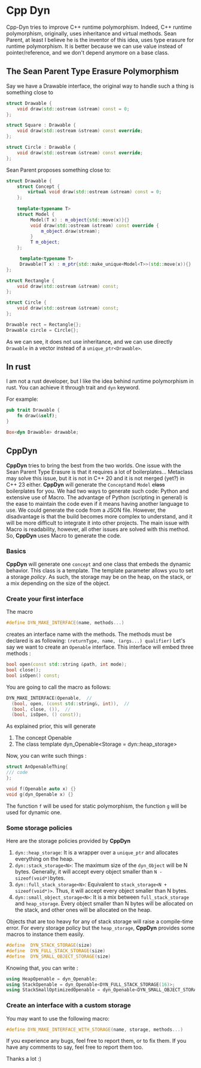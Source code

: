 # Cpp Dyn
Cpp-Dyn tries to improve C++ runtime polymorphism.
Indeed, C++ runtime polymorphism, originally, uses inheritance and virtual methods.
Sean Parent, at least I believe he is the inventor of this idea, uses type erasure for runtime polymorphism. It is better because we can use value instead of pointer/reference, and we don't depend anymore on a base class.

## The Sean Parent Type Erasure Polymorphism
Say we have a Drawable interface, the original way to handle such a thing is something close to
```cpp
struct Drawable {
    void draw(std::ostream &stream) const = 0;
};

struct Square : Drawable {
    void draw(std::ostream &stream) const override;
};

struct Circle : Drawable {
    void draw(std::ostream &stream) const override;
};
```

Sean Parent proposes something close to:
```cpp
struct Drawable {
    struct Concept {
        virtual void draw(std::ostream &stream) const = 0;
    };
    
    template<typename T>
    struct Model {
         Model(T x) : m_object{std::move(x)}{}
         void draw(std::ostream &stream) const override {
             m_object.draw(stream);
         }
         T m_object;
    };

     template<typename T>
     Drawable(T x) : m_ptr{std::make_unique<Model<T>>(std::move(x)){}
};

struct Rectangle {
    void draw(std::ostream &stream) const;
};

struct Circle {
    void draw(std::ostream &stream) const;
};

Drawable rect = Rectangle{};
Drawable circle = Circle{};
```

As we can see, it does not use inheritance, and we can use directly `Drawable` in a vector instead of a `unique_ptr<Drawable>`.

## In rust
I am not a rust developer, but I like the idea behind runtime polymorphism in rust. You can achieve it through trait and `dyn` keyword.

For example:
```rust
pub trait Drawable {
    fn draw(&self);
}

Box<dyn Drawable> drawable;
```

## CppDyn
**CppDyn** tries to bring the best from the two worlds. One issue with the Sean Parent Type Erasure is that it requires a lot of boilerplates... Metaclass may solve this issue, but it is not in C++ 20 and it is not merged (yet?) in C++ 23 either. **CppDyn** will generate the `Concept`and `Model` ~~class~~ boilerplates for you.
We had two ways to generate such code: Python and extensive use of Macro.
The advantage of Python (scripting in general) is the ease to maintain the code even if it means having another language to use. We could generate the code from a JSON file. However, the disadvantage is that the build becomes more complex to understand, and it will be more difficult to integrate it into other projects.
The main issue with Macro is readability, however, all other issues are solved with this method. So, **CppDyn** uses Macro to generate the code.

### Basics
**CppDyn** will generate one `concept` and one class that embeds the dynamic behavior. This class is a template. The template parameter allows you to set a storage _policy_. As such, the storage may be on the heap, on the stack, or a mix depending on the size of the object.

### Create your first interface
The macro 
```cpp
#define DYN_MAKE_INTERFACE(name, methods...)
```
 creates an interface name with the methods.
The methods must be declared is as following: `(returnType, name, (args...) qualifier)`
Let's say we want to create an `Openable` interface. This interface will embed three methods : 
```cpp
bool open(const std::string &path, int mode);
bool close();
bool isOpen() const;
```
You are going to call the macro as follows:
```cpp
DYN_MAKE_INTERFACE(Openable,  //
  (bool, open, (const std::string&, int)),  //
  (bool, close, ()),  //
  (bool, isOpen, () const));
```
As explained prior, this will generate

1. The concept Openable
2. The class template dyn_Openable<Storage = dyn::heap_storage>

Now, you can write such things :

```cpp
struct AnOpenableThing{
/// code
};

void f(Openable auto x) {}
void g(dyn_Openable x) {}
```
The function `f` will be used for static polymorphism, the function `g` will be used for dynamic one.

### Some storage policies
Here are the storage policies provided by **CppDyn**

1. `dyn::heap_storage`: It is a wrapper over a `unique_ptr` and allocates everything on the heap.
2. `dyn::stack_storage<N>`: The maximum size of the `dyn_Object` will be N bytes. Generally, it will accept every object smaller than `N - sizeof(void*)`bytes.
3. `dyn::full_stack_storage<N>`: Equivalent to `stack_storage<N + sizeof(void*)>`. Thus, it will accept every object smaller than N bytes.
4. `dyn::small_object_storage<N>`: It is a mix between `full_stack_storage` and `heap_storage`. Every object smaller than N bytes will be allocated on the stack, and other ones will be allocated on the heap.

Objects that are too heavy for any of stack storage will raise a compile-time error.
For every storage policy but the `heap_storage`, **CppDyn** provides some macros to instance them easily.

```cpp
#define  DYN_STACK_STORAGE(size)
#define  DYN_FULL_STACK_STORAGE(size)
#define  DYN_SMALL_OBJECT_STORAGE(size)
```
Knowing that, you can write :
```cpp
using HeapOpenable = dyn_Openable;
using StackOpenable = dyn_Openable<DYN_FULL_STACK_STORAGE(16)>;
using StackSmallOptimizedOpenable = dyn_Openable<DYN_SMALL_OBJECT_STORAGE(16)>;
```
### Create an interface with a custom storage
You may want to use the following macro:
```cpp
#define DYN_MAKE_INTERFACE_WITH_STORAGE(name, storage, methods...)
```

If you experience any bugs, feel free to report them, or to fix them.
If you have any comments to say, feel free to report them too.

Thanks a lot :)